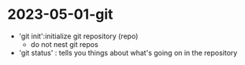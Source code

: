 # 2023-05-01-git

- 'git init':initialize git repository (repo)
	- do not nest git repos
- 'git status' : tells you things about what's going on in the repository

